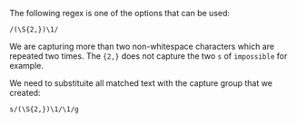 The following regex is one of the options that can be used:
```
/(\S{2,})\1/
```
We are capturing more than two non-whitespace characters which are repeated two times. The `{2,}` does not capture the two `s` of `impossible` for example.

We need to substituite all matched text with the capture group that we created:
```
s/(\S{2,})\1/\1/g
```
